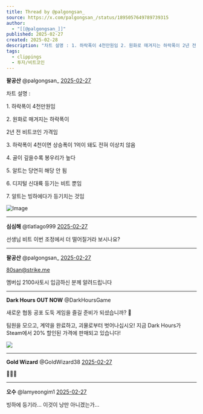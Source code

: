 ```yaml
---
title: Thread by @palgongsan_
source: https://x.com/palgongsan_/status/1895057649789739315
author:
  - "[[@palgongsan_]]"
published: 2025-02-27
created: 2025-02-28
description: "차트 설명 : 1. 하락폭이 4천만원임 2. 원화로 매겨지는 하락폭이 2년 전 비트코인 가격임 3. 하락폭이 4천이면 상승폭이 1억이 돼도 전혀 이상치 않음 4. 골이 깊을수록 봉우리가 높다 5. 알트는 당연히 해당 안 됨 6. 디지털 신대륙"
tags:
  - clippings
  - 투자/비트코인
---
```

**팔공산** @palgongsan\_ [2025-02-27](https://x.com/palgongsan_/status/1895057649789739315)

차트 설명 :

1\. 하락폭이 4천만원임

2\. 원화로 매겨지는 하락폭이

2년 전 비트코인 가격임

3\. 하락폭이 4천이면 상승폭이 1억이 돼도 전혀 이상치 않음

4\. 골이 깊을수록 봉우리가 높다

5\. 알트는 당연히 해당 안 됨

6\. 디지털 신대륙 등기는 비트 뿐임

7\. 알트는 빙하에다가 등기치는 것임

![Image](https://pbs.twimg.com/media/GkyYFFGXMAAwTOP?format=jpg&name=large)

---

**심심해** @tlatlago999 [2025-02-27](https://x.com/tlatlago999/status/1895058569067929707)

선생님 비트 이번 조정에서 더 떨어질거라 보시나요?

---

**팔공산** @palgongsan\_ [2025-02-27](https://x.com/palgongsan_/status/1895059018957365487)

80san@strike.me

멤버십 2100사토시 입금하신 분께 알려드립니다

---

**Dark Hours OUT NOW** @DarkHoursGame

새로운 협동 공포 도둑 게임을 즐길 준비가 되셨습니까? 👻

팀원을 모으고, 계약을 완료하고, 괴물로부터 벗어나십시오! 지금 Dark Hours가 Steam에서 20% 할인된 가격에 판매되고 있습니다!

![](https://pbs.twimg.com/media/GemrqzCW0AAFT7R.jpg)

---

**Gold Wizard** @GoldWizard38 [2025-02-27](https://x.com/GoldWizard38/status/1895228343802568901)

🤫🤫🤫

---

**오수** @lamyeongim1 [2025-02-27](https://x.com/lamyeongim1/status/1895086950958407807)

빙하에 등기라... 이것이 낭만 아니겠는가...